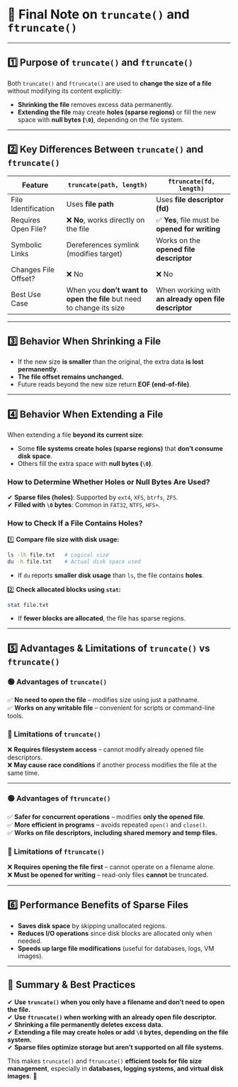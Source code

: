 # **🚀 Final Note on `truncate()` and `ftruncate()`**  

---

## **1️⃣ Purpose of `truncate()` and `ftruncate()`**  
Both `truncate()` and `ftruncate()` are used to **change the size of a file** without modifying its content explicitly:  
- **Shrinking the file** removes excess data permanently.  
- **Extending the file** may create **holes (sparse regions)** or fill the new space with **null bytes (`\0`)**, depending on the file system.  

---

## **2️⃣ Key Differences Between `truncate()` and `ftruncate()`**  
| Feature | `truncate(path, length)` | `ftruncate(fd, length)` |
|---------|---------------------|--------------------|
| File Identification | Uses **file path** | Uses **file descriptor (fd)** |
| Requires Open File? | ❌ **No**, works directly on the file | ✅ **Yes**, file must be **opened for writing** |
| Symbolic Links | Dereferences symlink (modifies target) | Works on the **opened file descriptor** |
| Changes File Offset? | ❌ No | ❌ No |
| Best Use Case | When you **don’t want to open the file** but need to change its size | When working with **an already open file descriptor** |

---

## **3️⃣ Behavior When Shrinking a File**  
- If the new size **is smaller** than the original, the extra data **is lost permanently**.  
- **The file offset remains unchanged.**  
- Future reads beyond the new size return **EOF (end-of-file)**.  

---

## **4️⃣ Behavior When Extending a File**  
When extending a file **beyond its current size**:  
- Some **file systems create holes (sparse regions)** that **don’t consume disk space**.  
- Others fill the extra space with **null bytes (`\0`)**.  

### **How to Determine Whether Holes or Null Bytes Are Used?**  
✔ **Sparse files (holes)**: Supported by `ext4`, `XFS`, `btrfs`, `ZFS`.  
✔ **Filled with `\0` bytes**: Common in `FAT32`, `NTFS`, `HFS+`.  

### **How to Check If a File Contains Holes?**  
1️⃣ **Compare file size with disk usage:**  
   ```sh
   ls -lh file.txt   # Logical size
   du -h file.txt    # Actual disk space used
   ```
   - If `du` reports **smaller disk usage** than `ls`, the file contains **holes**.  

2️⃣ **Check allocated blocks using `stat`:**  
   ```sh
   stat file.txt
   ```
   - If **fewer blocks are allocated**, the file has sparse regions.  

---

## **5️⃣ Advantages & Limitations of `truncate()` vs `ftruncate()`**  

### **🟢 Advantages of `truncate()`**  
✅ **No need to open the file** – modifies size using just a pathname.  
✅ **Works on any writable file** – convenient for scripts or command-line tools.  

### **🔴 Limitations of `truncate()`**  
❌ **Requires filesystem access** – cannot modify already opened file descriptors.  
❌ **May cause race conditions** if another process modifies the file at the same time.  

---

### **🟢 Advantages of `ftruncate()`**  
✅ **Safer for concurrent operations** – modifies **only the opened file**.  
✅ **More efficient in programs** – avoids repeated `open()` and `close()`.  
✅ **Works on file descriptors, including shared memory and temp files.**  

### **🔴 Limitations of `ftruncate()`**  
❌ **Requires opening the file first** – cannot operate on a filename alone.  
❌ **Must be opened for writing** – read-only files **cannot** be truncated.  

---

## **6️⃣ Performance Benefits of Sparse Files**  
- **Saves disk space** by skipping unallocated regions.  
- **Reduces I/O operations** since disk blocks are allocated only when needed.  
- **Speeds up large file modifications** (useful for databases, logs, VM images).  

---

## **🚀 Summary & Best Practices**  
✔ **Use `truncate()` when you only have a filename and don’t need to open the file.**  
✔ **Use `ftruncate()` when working with an already open file descriptor.**  
✔ **Shrinking a file permanently deletes excess data.**  
✔ **Extending a file may create holes or add `\0` bytes, depending on the file system.**  
✔ **Sparse files optimize storage but aren’t supported on all file systems.**  

This makes `truncate()` and `ftruncate()` **efficient tools for file size management**, especially in **databases, logging systems, and virtual disk images**. 🚀